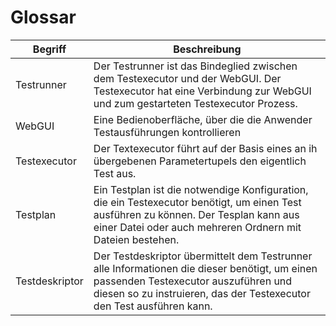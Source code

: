 # Glossar

| Begriff        | Beschreibung                                                 |
| -------------- | ------------------------------------------------------------ |
| Testrunner     | Der Testrunner ist das Bindeglied zwischen dem Testexecutor und der WebGUI. Der Testexecutor hat eine Verbindung zur WebGUI und zum gestarteten Testexecutor Prozess. |
| WebGUI         | Eine Bedienoberfläche, über die die Anwender Testausführungen kontrollieren |
| Testexecutor   | Der Textexecutor führt auf der Basis eines an ih übergebenen Parametertupels den eigentlich Test aus. |
| Testplan       | Ein Testplan ist die notwendige Konfiguration, die ein Testexecutor benötigt, um einen Test ausführen zu können. Der Tesplan kann aus einer Datei oder auch mehreren Ordnern mit Dateien bestehen. |
| Testdeskriptor | Der Testdeskriptor übermittelt dem Testrunner alle Informationen die dieser benötigt, um einen passenden Testexecutor auszuführen und diesen so zu instruieren, das der Testexecutor den Test ausführen kann. |

